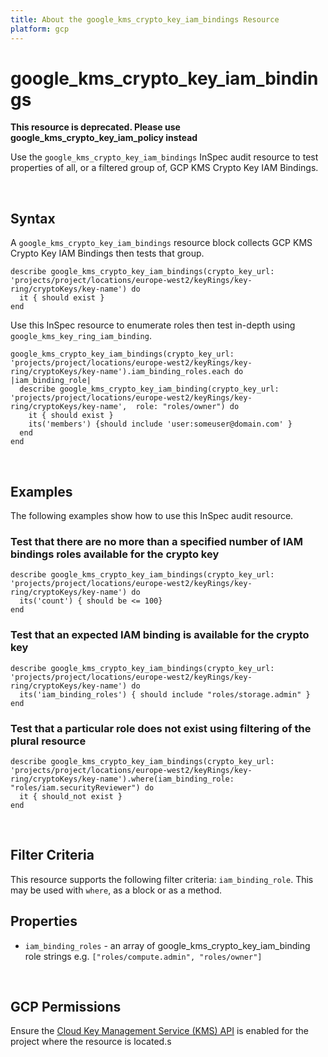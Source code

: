 ```yaml
---
title: About the google_kms_crypto_key_iam_bindings Resource
platform: gcp
---
```


# google\_kms\_crypto\_key\_iam\_bindings

**This resource is deprecated. Please use google_kms_crypto_key_iam_policy instead**

Use the `google_kms_crypto_key_iam_bindings` InSpec audit resource to test properties of all, or a filtered group of, GCP KMS Crypto Key IAM Bindings.

<br>

## Syntax

A `google_kms_crypto_key_iam_bindings` resource block collects GCP KMS Crypto Key IAM Bindings then tests that group.

    describe google_kms_crypto_key_iam_bindings(crypto_key_url: 'projects/project/locations/europe-west2/keyRings/key-ring/cryptoKeys/key-name') do
      it { should exist }
    end

Use this InSpec resource to enumerate roles then test in-depth using `google_kms_key_ring_iam_binding`.

    google_kms_crypto_key_iam_bindings(crypto_key_url: 'projects/project/locations/europe-west2/keyRings/key-ring/cryptoKeys/key-name').iam_binding_roles.each do |iam_binding_role|
      describe google_kms_crypto_key_iam_binding(crypto_key_url:  'projects/project/locations/europe-west2/keyRings/key-ring/cryptoKeys/key-name',  role: "roles/owner") do
        it { should exist }
        its('members') {should include 'user:someuser@domain.com' }
      end
    end

<br>

## Examples

The following examples show how to use this InSpec audit resource.

### Test that there are no more than a specified number of IAM bindings roles available for the crypto key

    describe google_kms_crypto_key_iam_bindings(crypto_key_url: 'projects/project/locations/europe-west2/keyRings/key-ring/cryptoKeys/key-name') do
      its('count') { should be <= 100}
    end

### Test that an expected IAM binding is available for the crypto key

    describe google_kms_crypto_key_iam_bindings(crypto_key_url: 'projects/project/locations/europe-west2/keyRings/key-ring/cryptoKeys/key-name') do
      its('iam_binding_roles') { should include "roles/storage.admin" }
    end
    
### Test that a particular role does not exist using filtering of the plural resource

    describe google_kms_crypto_key_iam_bindings(crypto_key_url: 'projects/project/locations/europe-west2/keyRings/key-ring/cryptoKeys/key-name').where(iam_binding_role: "roles/iam.securityReviewer") do
      it { should_not exist }
    end

<br>

## Filter Criteria

This resource supports the following filter criteria:  `iam_binding_role`.  This may be used with `where`, as a block or as a method.

## Properties

*  `iam_binding_roles` - an array of google_kms_crypto_key_iam_binding role strings e.g. `["roles/compute.admin", "roles/owner"]`

<br>


## GCP Permissions

Ensure the [Cloud Key Management Service (KMS) API](https://console.cloud.google.com/apis/library/cloudkms.googleapis.com/) is enabled for the project where the resource is located.s